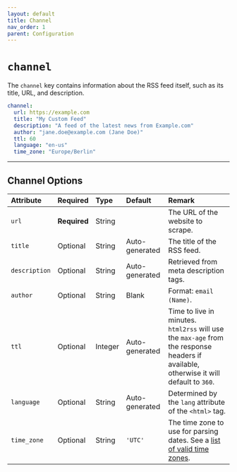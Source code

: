 ```yaml
---
layout: default
title: Channel
nav_order: 1
parent: Configuration
---
```


# `channel`

The `channel` key contains information about the RSS feed itself, such as its title, URL, and description.

```yaml
channel:
  url: https://example.com
  title: "My Custom Feed"
  description: "A feed of the latest news from Example.com"
  author: "jane.doe@example.com (Jane Doe)"
  ttl: 60
  language: "en-us"
  time_zone: "Europe/Berlin"
```

---

## Channel Options

| Attribute     | Required     | Type    | Default        | Remark                                                                                                                                  |
| :------------ | :----------- | :------ | :------------- | :-------------------------------------------------------------------------------------------------------------------------------------- |
| `url`         | **Required** | String  |                | The URL of the website to scrape.                                                                                                       |
| `title`       | Optional     | String  | Auto-generated | The title of the RSS feed.                                                                                                              |
| `description` | Optional     | String  | Auto-generated | Retrieved from meta description tags.                                                                                                   |
| `author`      | Optional     | String  | Blank          | Format: `email (Name)`.                                                                                                                 |
| `ttl`         | Optional     | Integer | Auto-generated | Time to live in minutes. `html2rss` will use the `max-age` from the response headers if available, otherwise it will default to `360`.  |
| `language`    | Optional     | String  | Auto-generated | Determined by the `lang` attribute of the `<html>` tag.                                                                                 |
| `time_zone`   | Optional     | String  | `'UTC'`        | The time zone to use for parsing dates. See a [list of valid time zones](https://en.wikipedia.org/wiki/List_of_tz_database_time_zones). |
